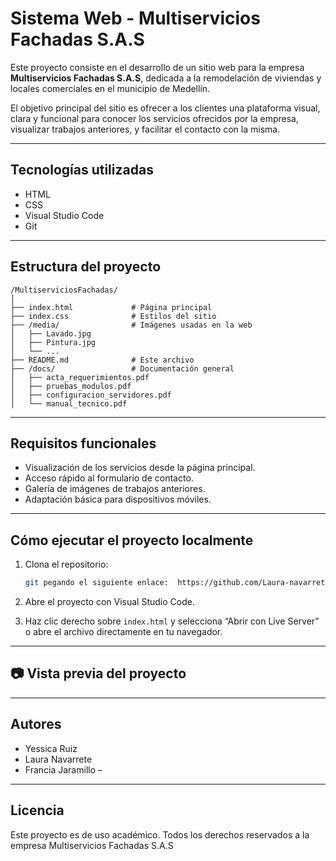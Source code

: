 # Sistema Web - Multiservicios Fachadas S.A.S

Este proyecto consiste en el desarrollo de un sitio web para la empresa **Multiservicios Fachadas S.A.S**, dedicada a la remodelación de viviendas y locales comerciales en el municipio de Medellín.

El objetivo principal del sitio es ofrecer a los clientes una plataforma visual, clara y funcional para conocer los servicios ofrecidos por la empresa, visualizar trabajos anteriores, y facilitar el contacto con la misma.

---

## Tecnologías utilizadas

- HTML
- CSS
- Visual Studio Code
- Git

---

## Estructura del proyecto

```
/MultiserviciosFachadas/
│
├── index.html             # Página principal
├── index.css              # Estilos del sitio
├── /media/                # Imágenes usadas en la web
│   ├── Lavado.jpg
│   ├── Pintura.jpg
│   └── ...
├── README.md              # Este archivo
├── /docs/                 # Documentación general
│   ├── acta_requerimientos.pdf
│   ├── pruebas_modulos.pdf
│   ├── configuracion_servidores.pdf
│   └── manual_tecnico.pdf
```

---

## Requisitos funcionales

- Visualización de los servicios desde la página principal.
- Acceso rápido al formulario de contacto.
- Galería de imágenes de trabajos anteriores.
- Adaptación básica para dispositivos móviles.

---

## Cómo ejecutar el proyecto localmente

1. Clona el repositorio:

   ```bash
   git pegando el siguiente enlace:  https://github.com/Laura-navarrete21/MultifachadasSAS/
   ```

2. Abre el proyecto con Visual Studio Code.

3. Haz clic derecho sobre `index.html` y selecciona “Abrir con Live Server” o abre el archivo directamente en tu navegador.

---

## 📷 Vista previa del proyecto



---

## Autores

- Yessica Ruiz
- Laura Navarrete
- Francia Jaramillo – 

---

## Licencia

Este proyecto es de uso académico. Todos los derechos reservados a la empresa Multiservicios Fachadas S.A.S 

